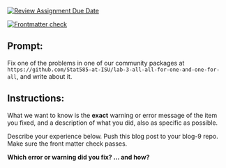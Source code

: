 [![Review Assignment Due Date](https://classroom.github.com/assets/deadline-readme-button-8d59dc4de5201274e310e4c54b9627a8934c3b88527886e3b421487c677d23eb.svg)](https://classroom.github.com/a/3E6oT7G1)

<!-- README.md is generated from README.Rmd. Please edit that file -->
<!-- badges: start -->

[![Frontmatter
check](../../actions/workflows/check-yaml.yaml/badge.svg)](../../actions/workflows/check-yaml.yaml)
<!-- badges: end -->

## Prompt:

Fix one of the problems in one of our community packages at
`https://github.com/Stat585-at-ISU/lab-3-all-all-for-one-and-one-for-all`,
and write about it.

## Instructions:

What we want to know is the **exact** warning or error message of the
item you fixed, and a description of what you did, also as specific as
possible.

Describe your experience below. Push this blog post to your blog-9 repo.
Make sure the front matter check passes.

**Which error or warning did you fix? … and how?**
